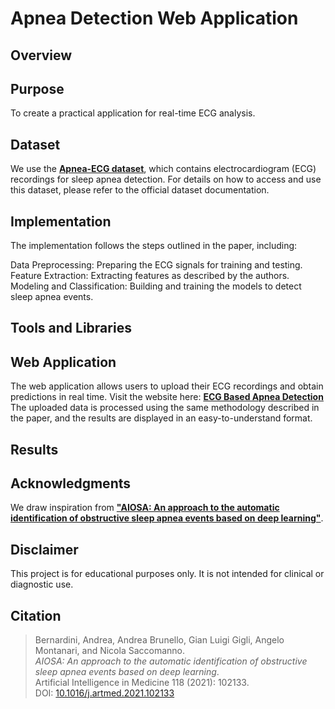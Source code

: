 # Apnea Detection Web Application

## Overview


## Purpose


To create a practical application for real-time ECG analysis.

## Dataset

We use the **[Apnea-ECG dataset](https://www.physionet.org/content/apnea-ecg/)**, which contains electrocardiogram (ECG) recordings for sleep apnea detection. For details on how to access and use this dataset, please refer to the official dataset documentation.


## Implementation

The implementation follows the steps outlined in the paper, including:

Data Preprocessing: Preparing the ECG signals for training and testing.
Feature Extraction: Extracting features as described by the authors.
Modeling and Classification: Building and training the models to detect sleep apnea events.

## Tools and Libraries


## Web Application

The web application allows users to upload their ECG recordings and obtain predictions in real time.
Visit the website here: **[ECG Based Apnea Detection](https://ecg-based-apnea-detection.streamlit.app/)**
The uploaded data is processed using the same methodology described in the paper, and the results are displayed in an easy-to-understand format.

## Results



## Acknowledgments
We draw inspiration from **["AIOSA: An approach to the automatic identification of obstructive sleep apnea events based on deep learning"](https://pubmed.ncbi.nlm.nih.gov/34412849/)**. 


## Disclaimer

This project is for educational purposes only. It is not intended for clinical or diagnostic use.
## Citation
> Bernardini, Andrea, Andrea Brunello, Gian Luigi Gigli, Angelo Montanari, and Nicola Saccomanno.  
> *AIOSA: An approach to the automatic identification of obstructive sleep apnea events based on deep learning*.  
> Artificial Intelligence in Medicine 118 (2021): 102133.  
> DOI: [10.1016/j.artmed.2021.102133](https://doi.org/10.1016/j.artmed.2021.102133)

